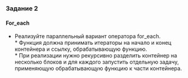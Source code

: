 ### Задание 2
 #### For_each
 * Реализуйте параллельный вариант оператора for_each.
 <br/>* Функция должна принимать итераторы на начало и конец контейнера и ссылку, обрабатывающую функцию.
 <br/>* При реализации нужно рекурсивно разделить контейнер на несколько блоков и для каждого запустить отдельную задачу, применяющую обрабатывающую функцию к части контейнера.